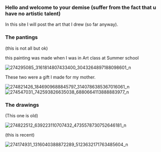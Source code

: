### Hello and welcome to your demise (suffer from the fact that u have no artistic talent)

In this site I will post the art that I drew (so far anyway).

### The pantings
(this is not all but ok)

this painting was made when I was in Art class at Summer school

![274295085_3161814807433400_3043264897188098601_n](https://user-images.githubusercontent.com/99941921/156134125-3efc58cf-5dca-4f2a-aa19-40eebc70bad8.png)

These two were a gift I made for my mother.

![274821426_1846909688845797_3140786385367016061_n](https://user-images.githubusercontent.com/99941921/156134209-2f688923-c692-45e1-8ae9-3f82c283035c.jpg)
![274547031_742593826635038_6880664113888883977_n](https://user-images.githubusercontent.com/99941921/156134232-fd4d9d0b-649b-4248-b23d-1bc3c87cb527.jpg)


### The drawings

(This one is old)

![274822512_639223110707432_4735578730752646181_n](https://user-images.githubusercontent.com/99941921/156134328-d714db28-3fc3-41b2-a485-4d23c9c613bf.png)

(this is recent)

![274174931_1316040388872289_5123632171763485604_n](https://user-images.githubusercontent.com/99941921/156134305-0da2edd7-d9a4-4040-b6e8-3a5c952c3028.png)

